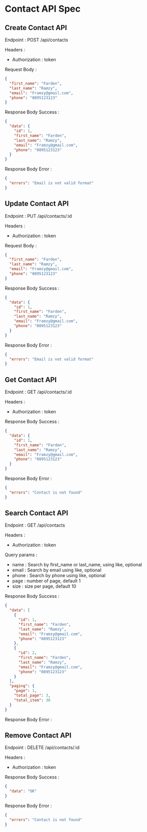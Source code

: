 # Contact API Spec

## Create Contact API

Endpoint : POST /api/contacts

Headers :

- Authorization : token

Request Body :

```json
{
  "first_name": "Farden",
  "last_name": "Ramzy",
  "email": "Framzy@gmail.com",
  "phone": "0895123123"
}
```

Response Body Success :

```json
{
  "data": {
    "id": 1,
    "first_name": "Farden",
    "last_name": "Ramzy",
    "email": "Framzy@gmail.com",
    "phone": "0895123123"
  }
}
```

Response Body Error :

```json
{
  "errors": "Email is not valid format"
}
```

## Update Contact API

Endpoint : PUT /api/contacts/:id

Headers :

- Authorization : token

Request Body :

```json
{
  "first_name": "Farden",
  "last_name": "Ramzy",
  "email": "Framzy@gmail.com",
  "phone": "0895123123"
}
```

Response Body Success :

```json
{
  "data": {
    "id": 1,
    "first_name": "Farden",
    "last_name": "Ramzy",
    "email": "Framzy@gmail.com",
    "phone": "0895123123"
  }
}
```

Response Body Error :

```json
{
  "errors": "Email is not valid format"
}
```

## Get Contact API

Endpoint : GET /api/contacts/:id

Headers :

- Authorization : token

Response Body Success :

```json
{
  "data": {
    "id": 1,
    "first_name": "Farden",
    "last_name": "Ramzy",
    "email": "Framzy@gmail.com",
    "phone": "0895123123"
  }
}
```

Response Body Error :

```json
{
  "errors": "Contact is not found"
}
```

## Search Contact API

Endpoint : GET /api/contacts

Headers :

- Authorization : token

Query params :

- name : Search by first_name or last_name, using like, optional
- email : Search by email using like, optional
- phone : Search by phone using like, optional
- page : number of page, default 1
- size : size per page, default 10

Response Body Success :

```json
{
  "data": [
    {
      "id": 1,
      "first_name": "Farden",
      "last_name": "Ramzy",
      "email": "Framzy@gmail.com",
      "phone": "0895123123"
    },
    {
      "id": 2,
      "first_name": "Farden",
      "last_name": "Ramzy",
      "email": "Framzy@gmail.com",
      "phone": "0895123123"
    }
  ],
  "paging": {
    "page": 1,
    "total_page": 3,
    "total_item": 30
  }
}
```

Response Body Error :

## Remove Contact API

Endpoint : DELETE /api/contacts/:id

Headers :

- Authorization : token

Response Body Success :

```json
{
  "data": "OK"
}
```

Response Body Error :

```json
{
  "errors": "Contact is not found"
}
```
